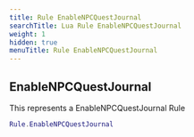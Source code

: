 ```yaml
---
title: Rule EnableNPCQuestJournal
searchTitle: Lua Rule EnableNPCQuestJournal
weight: 1
hidden: true
menuTitle: Rule EnableNPCQuestJournal
---
```

## EnableNPCQuestJournal

This represents a EnableNPCQuestJournal Rule
```lua
Rule.EnableNPCQuestJournal
```